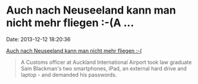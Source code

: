 Auch nach Neuseeland kann man nicht mehr fliegen :-(A \...
==========================================================

Date: 2013-12-12 18:20:36

[Auch nach Neuseeland kann man nicht mehr fliegen
:-(](http://www.nzherald.co.nz/nz/news/article.cfm?c_id=1&objectid=11171475)

> A Customs officer at Auckland International Airport took law graduate
> Sam Blackman\'s two smartphones, iPad, an external hard drive and
> laptop - and demanded his passwords.

